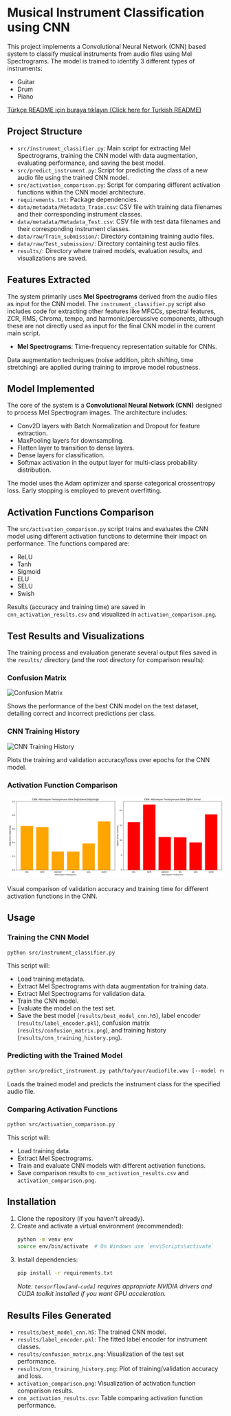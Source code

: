 # Musical Instrument Classification using CNN

This project implements a Convolutional Neural Network (CNN) based system to classify musical instruments from audio files using Mel Spectrograms. The model is trained to identify 3 different types of instruments:

- Guitar
- Drum
- Piano

[Türkçe README için buraya tıklayın (Click here for Turkish README)](README_tr.md)

## Project Structure

- `src/instrument_classifier.py`: Main script for extracting Mel Spectrograms, training the CNN model with data augmentation, evaluating performance, and saving the best model.
- `src/predict_instrument.py`: Script for predicting the class of a new audio file using the trained CNN model.
- `src/activation_comparison.py`: Script for comparing different activation functions within the CNN model architecture.
- `requirements.txt`: Package dependencies.
- `data/metadata/Metadata_Train.csv`: CSV file with training data filenames and their corresponding instrument classes.
- `data/metadata/Metadata_Test.csv`: CSV file with test data filenames and their corresponding instrument classes.
- `data/raw/Train_submission/`: Directory containing training audio files.
- `data/raw/Test_submission/`: Directory containing test audio files.
- `results/`: Directory where trained models, evaluation results, and visualizations are saved.

## Features Extracted

The system primarily uses **Mel Spectrograms** derived from the audio files as input for the CNN model. The `instrument_classifier.py` script also includes code for extracting other features like MFCCs, spectral features, ZCR, RMS, Chroma, tempo, and harmonic/percussive components, although these are not directly used as input for the final CNN model in the current main script.

- **Mel Spectrograms**: Time-frequency representation suitable for CNNs.

Data augmentation techniques (noise addition, pitch shifting, time stretching) are applied during training to improve model robustness.

## Model Implemented

The core of the system is a **Convolutional Neural Network (CNN)** designed to process Mel Spectrogram images. The architecture includes:

- Conv2D layers with Batch Normalization and Dropout for feature extraction.
- MaxPooling layers for downsampling.
- Flatten layer to transition to dense layers.
- Dense layers for classification.
- Softmax activation in the output layer for multi-class probability distribution.

The model uses the Adam optimizer and sparse categorical crossentropy loss. Early stopping is employed to prevent overfitting.

## Activation Functions Comparison

The `src/activation_comparison.py` script trains and evaluates the CNN model using different activation functions to determine their impact on performance. The functions compared are:

- ReLU
- Tanh
- Sigmoid
- ELU
- SELU
- Swish

Results (accuracy and training time) are saved in `cnn_activation_results.csv` and visualized in `activation_comparison.png`.

## Test Results and Visualizations

The training process and evaluation generate several output files saved in the `results/` directory (and the root directory for comparison results):

### Confusion Matrix

![Confusion Matrix](results/confusion_matrix.png)

Shows the performance of the best CNN model on the test dataset, detailing correct and incorrect predictions per class.

### CNN Training History

![CNN Training History](results/cnn_training_history.png)

Plots the training and validation accuracy/loss over epochs for the CNN model.

### Activation Function Comparison

![Activation Comparison](activation_comparison.png)

Visual comparison of validation accuracy and training time for different activation functions in the CNN.

## Usage

### Training the CNN Model

```bash
python src/instrument_classifier.py
```

This script will:

- Load training metadata.
- Extract Mel Spectrograms with data augmentation for training data.
- Extract Mel Spectrograms for validation data.
- Train the CNN model.
- Evaluate the model on the test set.
- Save the best model (`results/best_model_cnn.h5`), label encoder (`results/label_encoder.pkl`), confusion matrix (`results/confusion_matrix.png`), and training history (`results/cnn_training_history.png`).

### Predicting with the Trained Model

```bash
python src/predict_instrument.py path/to/your/audiofile.wav [--model results/best_model_cnn.h5] [--encoder results/label_encoder.pkl]
```

Loads the trained model and predicts the instrument class for the specified audio file.

### Comparing Activation Functions

```bash
python src/activation_comparison.py
```

This script will:

- Load training data.
- Extract Mel Spectrograms.
- Train and evaluate CNN models with different activation functions.
- Save comparison results to `cnn_activation_results.csv` and `activation_comparison.png`.

## Installation

1.  Clone the repository (if you haven't already).
2.  Create and activate a virtual environment (recommended):
    ```bash
    python -m venv env
    source env/bin/activate  # On Windows use `env\Scripts\activate`
    ```
3.  Install dependencies:
    ```bash
    pip install -r requirements.txt
    ```
    _Note: `tensorflow[and-cuda]` requires appropriate NVIDIA drivers and CUDA toolkit installed if you want GPU acceleration._

## Results Files Generated

- `results/best_model_cnn.h5`: The trained CNN model.
- `results/label_encoder.pkl`: The fitted label encoder for instrument classes.
- `results/confusion_matrix.png`: Visualization of the test set performance.
- `results/cnn_training_history.png`: Plot of training/validation accuracy and loss.
- `activation_comparison.png`: Visualization of activation function comparison results.
- `cnn_activation_results.csv`: Table comparing activation function performance.
